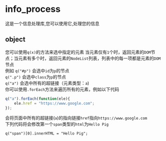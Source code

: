 # info_process
这是一个信息处理库,您可以使用它,处理您的信息
## object
您可以使用`q(x)`的方法来选中指定的元素
当元素仅有`1`个时，返回元素的`DOM`节点；当元素有多个时，返回元素的`NodeList`列表，列表中的每一项都是元素的`DOM`节点  
例如 `q("#p")` 会选中`id`为`p`的节点  
     `q(".p")` 会选中`class`为`p`的节点  
     `q("a")`  会选中所有的超链接（元素类型：`a`)  
你可以使用`.forEach`方法来遍历所有的元素，例如以下代码  
```javascript
q("a").forEach(function(ele){
    ele.href = "https://www.google.com";
});
```
会将页面中所有的超链接(`a`)的指向链接`href`指向`https://www.google.com`  
下列代码将会修改第一个`span`类型的`html`为`Hello Pig`  
```javasript
q("span")[0].innerHTML = "Hello Pig";
```
